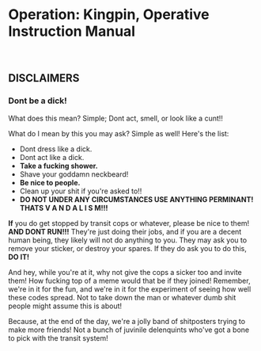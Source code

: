 # Operation: Kingpin, Operative Instruction Manual
&nbsp;
&nbsp;
&nbsp;	
## **DISCLAIMERS**

###	Dont be a dick!
What does this mean? Simple; Dont act, smell, or look like a cunt!!


What do I mean by this you may ask? Simple as well! Here's the list:

* Dont dress like a dick.
* Dont act like a dick.
* **Take a fucking shower.**
* Shave your goddamn neckbeard!
* **Be nice to people.**
* Clean up your shit if you're asked to!!
* **DO NOT UNDER ANY CIRCUMSTANCES USE ANYTHING PERMINANT! THATS V A N D A L I S M!!!**



**If** you do get stopped by transit cops or whatever, please be nice to them! **AND DONT RUN!!!** They're just doing their jobs, and if you are a decent human being, they likely will not do anything to you. They may ask you to remove your sticker, or destroy your spares. If they do ask you to do this, **DO IT!**

And hey, while you're at it, why not give the cops a sicker too and invite them! How fucking top of a meme would that be if they joined! Remember, we're in it for the fun, and we're in it for the experiment of seeing how well these codes spread. Not to take down the man or whatever dumb shit people might assume this is about!

Because, at the end of the day, we're a jolly band of shitposters trying to make more friends! Not a bunch of juvinile delenquints who've got a bone to pick with the transit system!